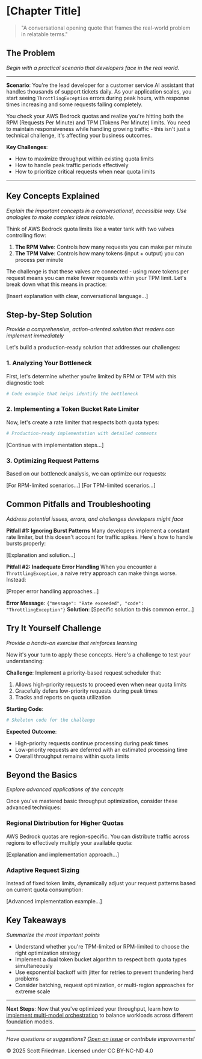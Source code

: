 # [Chapter Title]

> "A conversational opening quote that frames the real-world problem in relatable terms."

## The Problem

*Begin with a practical scenario that developers face in the real world.*

---

**Scenario**: You're the lead developer for a customer service AI assistant that handles thousands of support tickets daily. As your application scales, you start seeing `ThrottlingException` errors during peak hours, with response times increasing and some requests failing completely.

You check your AWS Bedrock quotas and realize you're hitting both the RPM (Requests Per Minute) and TPM (Tokens Per Minute) limits. You need to maintain responsiveness while handling growing traffic - this isn't just a technical challenge, it's affecting your business outcomes.

**Key Challenges**:
- How to maximize throughput within existing quota limits
- How to handle peak traffic periods effectively
- How to prioritize critical requests when near quota limits

---

## Key Concepts Explained

*Explain the important concepts in a conversational, accessible way. Use analogies to make complex ideas relatable.*

Think of AWS Bedrock quota limits like a water tank with two valves controlling flow:

1. **The RPM Valve**: Controls how many requests you can make per minute
2. **The TPM Valve**: Controls how many tokens (input + output) you can process per minute

The challenge is that these valves are connected - using more tokens per request means you can make fewer requests within your TPM limit. Let's break down what this means in practice:

[Insert explanation with clear, conversational language...]

## Step-by-Step Solution

*Provide a comprehensive, action-oriented solution that readers can implement immediately*

Let's build a production-ready solution that addresses our challenges:

### 1. Analyzing Your Bottleneck

First, let's determine whether you're limited by RPM or TPM with this diagnostic tool:

```python
# Code example that helps identify the bottleneck
```

### 2. Implementing a Token Bucket Rate Limiter

Now, let's create a rate limiter that respects both quota types:

```python
# Production-ready implementation with detailed comments
```

[Continue with implementation steps...]

### 3. Optimizing Request Patterns

Based on our bottleneck analysis, we can optimize our requests:

[For RPM-limited scenarios...]
[For TPM-limited scenarios...]

## Common Pitfalls and Troubleshooting

*Address potential issues, errors, and challenges developers might face*

**Pitfall #1: Ignoring Burst Patterns**
Many developers implement a constant rate limiter, but this doesn't account for traffic spikes. Here's how to handle bursts properly:

[Explanation and solution...]

**Pitfall #2: Inadequate Error Handling**
When you encounter a `ThrottlingException`, a naive retry approach can make things worse. Instead:

[Proper error handling approaches...]

**Error Message**: `{"message": "Rate exceeded", "code": "ThrottlingException"}`
**Solution**: [Specific solution to this common error...]

## Try It Yourself Challenge

*Provide a hands-on exercise that reinforces learning*

Now it's your turn to apply these concepts. Here's a challenge to test your understanding:

**Challenge**: Implement a priority-based request scheduler that:
1. Allows high-priority requests to proceed even when near quota limits
2. Gracefully defers low-priority requests during peak times
3. Tracks and reports on quota utilization

**Starting Code**:
```python
# Skeleton code for the challenge
```

**Expected Outcome**:
- High-priority requests continue processing during peak times
- Low-priority requests are deferred with an estimated processing time
- Overall throughput remains within quota limits

## Beyond the Basics

*Explore advanced applications of the concepts*

Once you've mastered basic throughput optimization, consider these advanced techniques:

### Regional Distribution for Higher Quotas

AWS Bedrock quotas are region-specific. You can distribute traffic across regions to effectively multiply your available quota:

[Explanation and implementation approach...]

### Adaptive Request Sizing

Instead of fixed token limits, dynamically adjust your request patterns based on current quota consumption:

[Advanced implementation example...]

## Key Takeaways

*Summarize the most important points*

- Understand whether you're TPM-limited or RPM-limited to choose the right optimization strategy
- Implement a dual token bucket algorithm to respect both quota types simultaneously
- Use exponential backoff with jitter for retries to prevent thundering herd problems
- Consider batching, request optimization, or multi-region approaches for extreme scale

---

**Next Steps**: Now that you've optimized your throughput, learn how to [implement multi-model orchestration](/docs/multi-model-orchestration.md) to balance workloads across different foundation models.

---

*Have questions or suggestions? [Open an issue](https://github.com/YOUR-USERNAME/practical-aws-bedrock/issues) or contribute improvements!*

© 2025 Scott Friedman. Licensed under CC BY-NC-ND 4.0